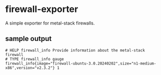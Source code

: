 # firewall-exporter

A simple exporter for metal-stack firewalls.

## sample output

```text
# HELP firewall_info Provide information about the metal-stack firewall
# TYPE firewall_info gauge
firewall_info{image="firewall-ubuntu-3.0.20240202",size="n1-medium-x86",version="v2.3.2"} 1
```
